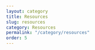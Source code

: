 ```yaml
---
layout: category
title: Resources
slug: resources
category: Resources
permalink: "/category/resources"
order: 5
---
```

